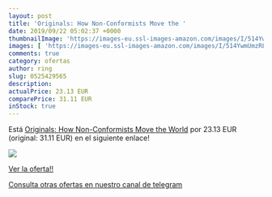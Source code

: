 ```yaml
---
layout: post
title: 'Originals: How Non-Conformists Move the '
date: 2019/09/22 05:02:37 +0000
thumbnailImage: 'https://images-eu.ssl-images-amazon.com/images/I/514YwmUmzRL._SL200_.jpg'
images: [ 'https://images-eu.ssl-images-amazon.com/images/I/514YwmUmzRL._SL200_.jpg' ]
comments: true
category: ofertas
author: ring
slug: 0525429565
description:
actualPrice: 23.13 EUR
comparePrice: 31.11 EUR
inStock: true
---
```


Está [Originals: How Non-Conformists Move the World](https://www.amazon.com/dp/0525429565/?tag=redken08-20) por 23.13 EUR (original: 31.11 EUR) en el siguiente enlace!

[![](https://images-eu.ssl-images-amazon.com/images/I/514YwmUmzRL._SL200_.jpg)](https://www.amazon.com/dp/0525429565/?tag=redken08-20)

[Ver la oferta!!](https://www.amazon.com/dp/0525429565/?tag=redken08-20)

[Consulta otras ofertas en nuestro canal de telegram](https://t.me/s/ofertas25)
